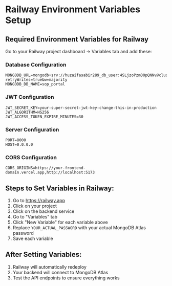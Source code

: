 # Railway Environment Variables Setup

## Required Environment Variables for Railway

Go to your Railway project dashboard → Variables tab and add these:

### Database Configuration
```
MONGODB_URL=mongodb+srv://huzaifasabir289_db_user:4SLjzoPzm00pQNNv@cluster0.4owv6bf.mongodb.net/sop_portal?retryWrites=true&w=majority
MONGODB_DB_NAME=sop_portal
```

### JWT Configuration
```
JWT_SECRET_KEY=your-super-secret-jwt-key-change-this-in-production
JWT_ALGORITHM=HS256
JWT_ACCESS_TOKEN_EXPIRE_MINUTES=30
```

### Server Configuration
```
PORT=8000
HOST=0.0.0.0
```

### CORS Configuration
```
CORS_ORIGINS=https://your-frontend-domain.vercel.app,http://localhost:5173
```

## Steps to Set Variables in Railway:

1. Go to https://railway.app
2. Click on your project
3. Click on the backend service
4. Go to "Variables" tab
5. Click "New Variable" for each variable above
6. Replace `YOUR_ACTUAL_PASSWORD` with your actual MongoDB Atlas password
7. Save each variable

## After Setting Variables:

1. Railway will automatically redeploy
2. Your backend will connect to MongoDB Atlas
3. Test the API endpoints to ensure everything works
